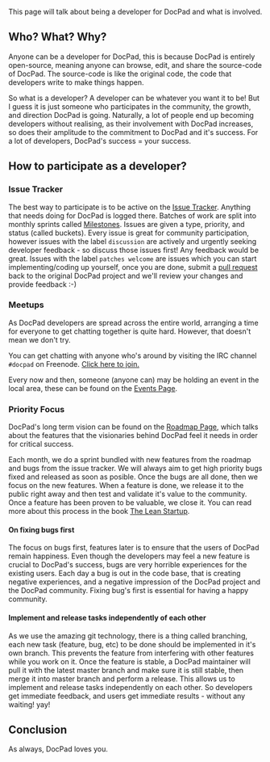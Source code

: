 This page will talk about being a developer for DocPad and what is involved.


## Who? What? Why?

Anyone can be a developer for DocPad, this is because DocPad is entirely open-source, meaning anyone can browse, edit, and share the source-code of DocPad. The source-code is like the original code, the code that developers write to make things happen.

So what is a developer? A developer can be whatever you want it to be! But I guess it is just someone who participates in the community, the growth, and direction DocPad is going. Naturally, a lot of people end up becoming developers without realising, as their involvement with DocPad increases, so does their amplitude to the commitment to DocPad and it's success. For a lot of developers, DocPad's success = your success.


## How to participate as a developer?

### Issue Tracker

The best way to participate is to be active on the [Issue Tracker](https://github.com/balupton/docpad/issues). Anything that needs doing for DocPad is logged there. Batches of work are split into monthly sprints called [Milestones](https://github.com/balupton/docpad/issues/milestones). Issues are given a type, priority, and status (called buckets). Every issue is great for community participation, however issues with the label `discussion` are actively and urgently seeking developer feedback - so discuss those issues first! Any feedback would be great. Issues with the label `patches welcome` are issues which you can start implementing/coding up yourself, once you are done, submit a [pull request](http://help.github.com/send-pull-requests/) back to the original DocPad project and we'll review your changes and provide feedback :-)

### Meetups

As DocPad developers are spread across the entire world, arranging a time for everyone to get chatting together is quite hard. However, that doesn't mean we don't try.

You can get chatting with anyone who's around by visiting the IRC channel `#docpad` on Freenode. [Click here to join.](irc://irc.freenode.net/docpad)

Every now and then, someone (anyone can) may be holding an event in the local area, these can be found on the [Events Page](https://github.com/balupton/docpad/wiki/Events).

### Priority Focus

DocPad's long term vision can be found on the [Roadmap Page](https://github.com/balupton/docpad/wiki/Roadmap), which talks about the features that the visionaries behind DocPad feel it needs in order for critical success.

Each month, we do a sprint bundled with new features from the roadmap and bugs from the issue tracker. We will always aim to get high priority bugs fixed and released as soon as posible. Once the bugs are all done, then we focus on the new features. When a feature is done, we release it to the public right away and then test and validate it's value to the community. Once a feature has been proven to be valuable, we close it. You can read more about this process in the book [The Lean Startup](http://theleanstartup.com/).

#### On fixing bugs first

The focus on bugs first, features later is to ensure that the users of DocPad remain happiness. Even though the developers may feel a new feature is crucial to DocPad's success, bugs are very horrible experiences for the existing users. Each day a bug is out in the code base, that is creating negative experiences, and a negative impression of the DocPad project and the DocPad community. Fixing bug's first is essential for having a happy community.

#### Implement and release tasks independently of each other

As we use the amazing git technology, there is a thing called branching, each new task (feature, bug, etc) to be done should be implemented in it's own branch. This prevents the feature from interfering with other features while you work on it. Once the feature is stable, a DocPad maintainer will pull it with the latest master branch and make sure it is still stable, then merge it into master branch and perform a release. This allows us to implement and release tasks independently on each other. So developers get immediate feedback, and users get immediate results - without any waiting! yay!

## Conclusion

As always, DocPad loves you.